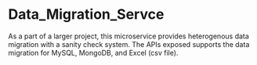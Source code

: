# Data_Migration_Servce
As a part of a larger project, this microservice provides heterogenous data migration with a sanity check system. The APIs exposed supports the data migration for MySQL, MongoDB, and Excel (csv file).
